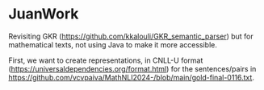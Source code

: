# JuanWork

Revisiting GKR (https://github.com/kkalouli/GKR_semantic_parser) but for mathematical texts, not using Java to make it more accessible.

First, we want to create representations,  in CNLL-U format (https://universaldependencies.org/format.html)
for the sentences/pairs in  https://github.com/vcvpaiva/MathNLI2024-/blob/main/gold-final-0116.txt.
